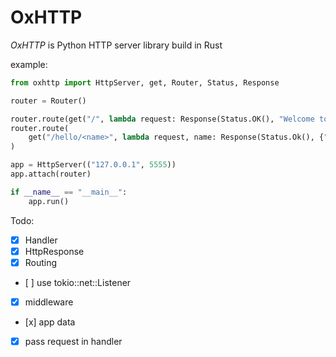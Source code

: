 # OxHTTP

*OxHTTP* is Python HTTP server library build in Rust

example:

```python
from oxhttp import HttpServer, get, Router, Status, Response

router = Router()

router.route(get("/", lambda request: Response(Status.OK(), "Welcome to OxHTTP!")))
router.route(
    get("/hello/<name>", lambda request, name: Response(Status.Ok(), {"message": f"Hello, {name}!"}))
)

app = HttpServer(("127.0.0.1", 5555))
app.attach(router)

if __name__ == "__main__":
    app.run()
```

Todo:
- [x] Handler
- [x] HttpResponse
- [x] Routing
- [ ] use tokio::net::Listener
- [x] middleware
- [x] app data
- [x] pass request in handler
